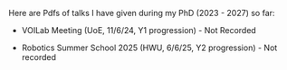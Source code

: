 Here are Pdfs of talks I have given during my PhD (2023 - 2027) so far:

* VOILab Meeting (UoE, 11/6/24, Y1 progression) - Not Recorded

* Robotics Summer School 2025 (HWU, 6/6/25, Y2 progression) - Not recorded
